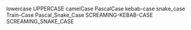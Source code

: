 lowercase
UPPERCASE
camelCase
PascalCase
kebab-case
snake_case
Train-Case
Pascal_Snake_Case
SCREAMING-KEBAB-CASE
SCREAMING_SNAKE_CASE
